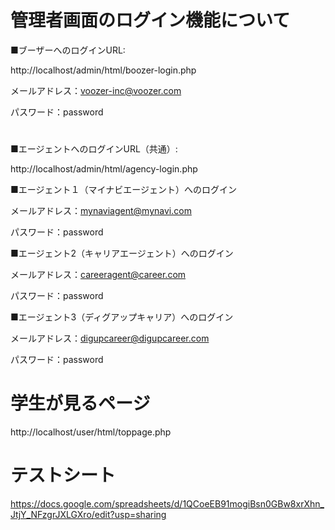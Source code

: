 # 管理者画面のログイン機能について

■ブーザーへのログインURL:

http://localhost/admin/html/boozer-login.php



メールアドレス：voozer-inc@voozer.com

パスワード：password

#

■エージェントへのログインURL（共通）:

http://localhost/admin/html/agency-login.php

■エージェント１（マイナビエージェント）へのログイン

メールアドレス：mynaviagent@mynavi.com

パスワード：password



■エージェント2（キャリアエージェント）へのログイン

メールアドレス：careeragent@career.com

パスワード：password



■エージェント3（ディグアップキャリア）へのログイン

メールアドレス：digupcareer@digupcareer.com

パスワード：password

#

# 学生が見るページ

http://localhost/user/html/toppage.php



# テストシート

https://docs.google.com/spreadsheets/d/1QCoeEB91mogiBsn0GBw8xrXhn_JtjY_NFzgrJXLGXro/edit?usp=sharing

